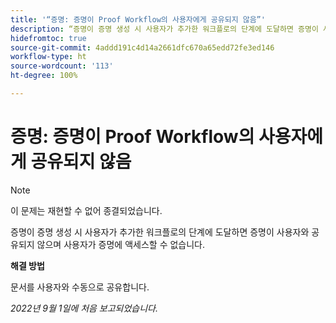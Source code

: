 ```yaml
---
title: '“증명: 증명이 Proof Workflow의 사용자에게 공유되지 않음”'
description: “증명이 증명 생성 시 사용자가 추가한 워크플로의 단계에 도달하면 증명이 사용자와 공유되지 않으며 사용자가 증명에 액세스할 수 없습니다.”
hidefromtoc: true
source-git-commit: 4addd191c4d14a2661dfc670a65edd72fe3ed146
workflow-type: ht
source-wordcount: '113'
ht-degree: 100%

---
```



# 증명: 증명이 Proof Workflow의 사용자에게 공유되지 않음

<!--This issue is on the WF and WFP TOCs-->

>[!NOTE]
>
>이 문제는 재현할 수 없어 종결되었습니다.

증명이 증명 생성 시 사용자가 추가한 워크플로의 단계에 도달하면 증명이 사용자와 공유되지 않으며 사용자가 증명에 액세스할 수 없습니다.

**해결 방법**

문서를 사용자와 수동으로 공유합니다.

_2022년 9월 1일에 처음 보고되었습니다._

